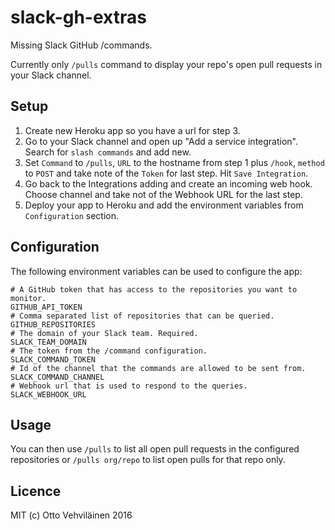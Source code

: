 # slack-gh-extras

Missing Slack GitHub /commands.

Currently only `/pulls` command to display your repo's open pull requests in your Slack channel.

## Setup

1. Create new Heroku app so you have a url for step 3.
2. Go to your Slack channel and open up "Add a service integration". Search for `slash commands` and add new.
3. Set `Command` to `/pulls`, `URL` to the hostname from step 1 plus `/hook`, `method` to `POST` and take note of the `Token` for last step. Hit `Save Integration`.
4. Go back to the Integrations adding and create an incoming web hook. Choose channel and take not of the Webhook URL for the last step.
5. Deploy your app to Heroku and add the environment variables from `Configuration` section.

## Configuration

The following environment variables can be used to configure the app:

```
# A GitHub token that has access to the repositories you want to monitor.
GITHUB_API_TOKEN
# Comma separated list of repositories that can be queried.
GITHUB_REPOSITORIES
# The domain of your Slack team. Required.
SLACK_TEAM_DOMAIN
# The token from the /command configuration.
SLACK_COMMAND_TOKEN
# Id of the channel that the commands are allowed to be sent from.
SLACK_COMMAND_CHANNEL
# Webhook url that is used to respond to the queries.
SLACK_WEBHOOK_URL
```

## Usage

You can then use `/pulls` to list all open pull requests in the configured repositories or `/pulls org/repo` to list open pulls for that repo only.

## Licence

MIT (c) Otto Vehviläinen 2016
